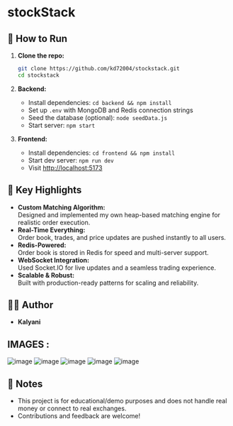 # stockStack

## 📝 How to Run

1. **Clone the repo:**
   ```bash
   git clone https://github.com/kd72004/stockstack.git
   cd stockstack
   ```

2. **Backend:**
   - Install dependencies: `cd backend && npm install`
   - Set up `.env` with MongoDB and Redis connection strings
   - Seed the database (optional): `node seedData.js`
   - Start server: `npm start`

3. **Frontend:**
   - Install dependencies: `cd frontend && npm install`
   - Start dev server: `npm run dev`
   - Visit [http://localhost:5173](http://localhost:5173)

## 🧩 Key Highlights

- **Custom Matching Algorithm:**  
  Designed and implemented my own heap-based matching engine for realistic order execution.
- **Real-Time Everything:**  
  Order book, trades, and price updates are pushed instantly to all users.
- **Redis-Powered:**  
  Order book is stored in Redis for speed and multi-server support.
- **WebSocket Integration:**  
  Used Socket.IO for live updates and a seamless trading experience.
- **Scalable & Robust:**  
  Built with production-ready patterns for scaling and reliability.

## 🙋‍♂️ Author

- **Kalyani**

## IMAGES : 
![image](https://github.com/user-attachments/assets/c44fdc4c-24ba-4a2c-92a8-ab15329016f2)
![image](https://github.com/user-attachments/assets/9e9b64a7-68da-495b-bd87-2e9f1790ab48)
![image](https://github.com/user-attachments/assets/7d3b0fe7-cd54-47a6-be0f-afa38d59ed4e)
![image](https://github.com/user-attachments/assets/20418c80-3657-4673-a88f-4fa8d4d38fae)
![image](https://github.com/user-attachments/assets/8afa3eea-63f3-4dc5-92b6-419c1444ca8c)


## 📢 Notes

- This project is for educational/demo purposes and does not handle real money or connect to real exchanges.
- Contributions and feedback are welcome!
